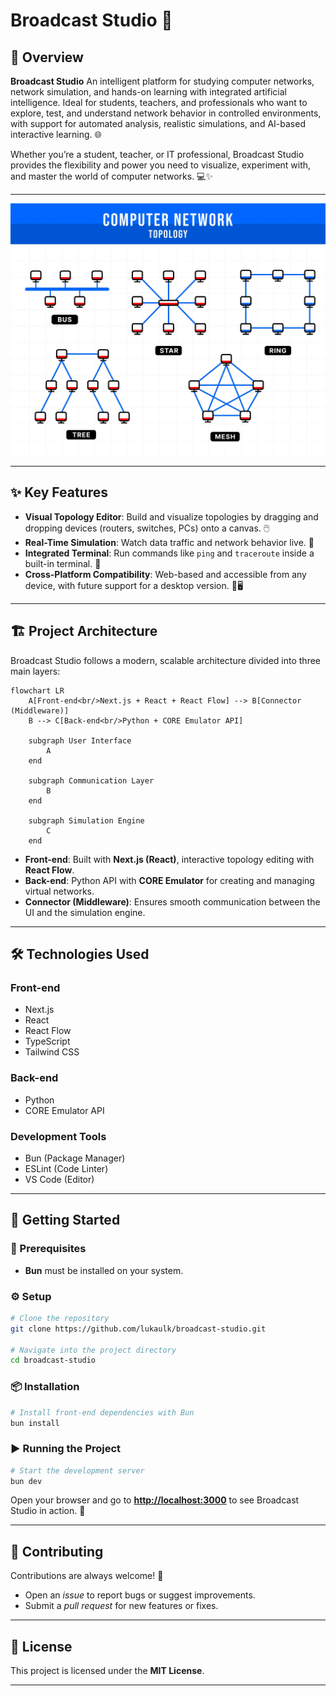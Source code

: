 # Broadcast Studio 📡

## 📖 Overview

**Broadcast Studio** An intelligent platform for studying computer networks, network simulation, and hands-on learning with integrated artificial intelligence. Ideal for students, teachers, and professionals who want to explore, test, and understand network behavior in controlled environments, with support for automated analysis, realistic simulations, and AI-based interactive learning. 🌐

Whether you’re a student, teacher, or IT professional, Broadcast Studio provides the flexibility and power you need to visualize, experiment with, and master the world of computer networks. 💻✨

---

![Broadcast Studio Preview](./public/sample.png)

---

## ✨ Key Features

* **Visual Topology Editor**: Build and visualize topologies by dragging and dropping devices (routers, switches, PCs) onto a canvas. 🖱️
* **Real-Time Simulation**: Watch data traffic and network behavior live. 🚦
* **Integrated Terminal**: Run commands like `ping` and `traceroute` inside a built-in terminal. 🚀
* **Cross-Platform Compatibility**: Web-based and accessible from any device, with future support for a desktop version. 📱🖥️

---

## 🏗️ Project Architecture

Broadcast Studio follows a modern, scalable architecture divided into three main layers:

```mermaid
flowchart LR
    A[Front-end<br/>Next.js + React + React Flow] --> B[Connector (Middleware)]
    B --> C[Back-end<br/>Python + CORE Emulator API]

    subgraph User Interface
        A
    end

    subgraph Communication Layer
        B
    end

    subgraph Simulation Engine
        C
    end
```

* **Front-end**: Built with **Next.js (React)**, interactive topology editing with **React Flow**.
* **Back-end**: Python API with **CORE Emulator** for creating and managing virtual networks.
* **Connector (Middleware)**: Ensures smooth communication between the UI and the simulation engine.

---

## 🛠️ Technologies Used

### Front-end

* Next.js
* React
* React Flow
* TypeScript
* Tailwind CSS

### Back-end

* Python
* CORE Emulator API

### Development Tools

* Bun (Package Manager)
* ESLint (Code Linter)
* VS Code (Editor)

---

## 🚀 Getting Started

### 📌 Prerequisites

* **Bun** must be installed on your system.

### ⚙️ Setup

```bash
# Clone the repository
git clone https://github.com/lukaulk/broadcast-studio.git

# Navigate into the project directory
cd broadcast-studio
```

### 📦 Installation

```bash
# Install front-end dependencies with Bun
bun install
```

### ▶️ Running the Project

```bash
# Start the development server
bun dev
```

Open your browser and go to **[http://localhost:3000](http://localhost:3000)** to see Broadcast Studio in action. 🎉

---

## 🤝 Contributing

Contributions are always welcome! 🙌

* Open an *issue* to report bugs or suggest improvements.
* Submit a *pull request* for new features or fixes.

---

## 📜 License

This project is licensed under the **MIT License**.

---

